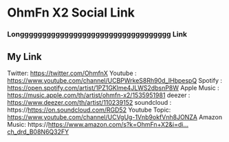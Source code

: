 # OhmFn X2 Social Link
### Longggggggggggggggggggggggggggggggggg Link
## My Link
Twitter: https://twitter.com/OhmfnX
Youtube : https://www.youtube.com/channel/UCBPWrkeS8Rh90d_IHbpespQ
Spotify : https://open.spotify.com/artist/1PZ1GKlme4JLWS2dbsnP8W
Apple Music : https://music.apple.com/th/artist/ohmfn-x2/1535951981
deezer : https://www.deezer.com/th/artist/110239152
soundcloud : https://https://on.soundcloud.com/RGD52
Youtube Topic: https://www.youtube.com/channel/UCVgUg-1Vnb9okfVnh8JONZA
Amazon Music: https://https://www.amazon.com/s?k=OhmFn+X2&i=di…ch_drd_B08N6Q32FY
